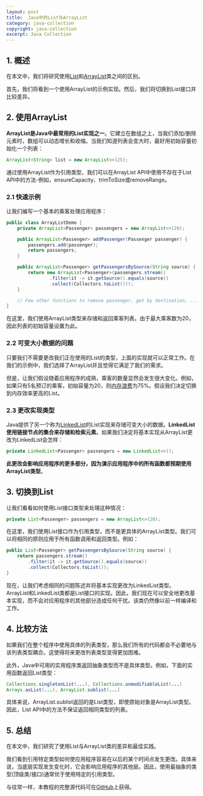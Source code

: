 ```yaml
---
layout: post
title:  Java中的List与ArrayList
category: java-collection
copyright: java-collection
excerpt: Java Collection
---
```


## 1. 概述

在本文中，我们将研究使用[List](https://www.baeldung.com/tag/java-list)和[ArrayList](https://www.baeldung.com/java-arraylist)类之间的区别。

首先，我们将看到一个使用ArrayList的示例实现。然后，我们将切换到List接口并比较差异。

## 2. 使用ArrayList

**ArrayList是Java中最常用的List实现之一**。它建立在数组之上，当我们添加/删除元素时，数组可以动态增长和收缩。当我们知道列表会变大时，最好用初始容量初始化一个列表：

```java
ArrayList<String> list = new ArrayList<>(25);
```

通过使用ArrayList作为引用类型，我们可以在ArrayList API中使用不存在于List API中的方法-例如，ensureCapacity、trimToSize或removeRange。

### 2.1 快速示例

让我们编写一个基本的乘客处理应用程序：

```java
public class ArrayListDemo {
    private ArrayList<Passenger> passengers = new ArrayList<>(20);

    public ArrayList<Passenger> addPassenger(Passenger passenger) {
        passengers.add(passenger);
        return passengers;
    }

    public ArrayList<Passenger> getPassengersBySource(String source) {
        return new ArrayList<Passenger>(passengers.stream()
                .filter(it -> it.getSource().equals(source))
                .collect(Collectors.toList()));
    }

    // Few other functions to remove passenger, get by destination, ... 
}
```

在这里，我们使用ArrayList类型来存储和返回乘客列表。由于最大乘客数为20，因此列表的初始容量设置为此。

### 2.2 可变大小数据的问题

只要我们不需要更改我们正在使用的List的类型，上面的实现就可以正常工作。在我们的示例中，我们选择了ArrayList并且觉得它满足了我们的需求。

但是，让我们假设随着应用程序的成熟，乘客的数量显然会发生很大变化。例如，如果只有5名预订的乘客，初始容量为20，则[内存浪费](https://www.baeldung.com/java-list-capacity-array-size#2-building-small-multiple-arraylists)为75%。假设我们决定切换到内存效率更高的List。

### 2.3 更改实现类型

Java提供了另一个称为[LinkedList](https://www.baeldung.com/java-linkedlist)的List实现来存储可变大小的数据。**LinkedList使用链接节点的集合来存储和检索元素**。如果我们决定将基本实现从ArrayList更改为LinkedList会怎样：

```java
private LinkedList<Passenger> passengers = new LinkedList<>();
```

**此更改会影响应用程序的更多部分，因为演示应用程序中的所有函数都预期使用ArrayList类型**。

## 3. 切换到List

让我们看看如何使用List接口类型来处理这种情况：

```java
private List<Passenger> passengers = new ArrayList<>(20);
```

在这里，我们使用List接口作为引用类型，而不是更具体的ArrayList类型。我们可以将相同的原则应用于所有函数调用和返回类型。例如：

```java
public List<Passenger> getPassengersBySource(String source) {
    return passengers.stream()
        .filter(it -> it.getSource().equals(source))
        .collect(Collectors.toList());
}
```

现在，让我们考虑相同的问题陈述并将基本实现更改为LinkedList类型。ArrayList和LinkedList类都是List接口的实现。因此，我们现在可以安全地更改基本实现，而不会对应用程序的其他部分造成任何干扰。该类仍然像以前一样编译和工作。

## 4. 比较方法

如果我们在整个程序中使用具体的列表类型，那么我们所有的代码都会不必要地与该列表类型耦合。这使得将来更改列表类型变得更加困难。

此外，Java中可用的实用程序类返回抽象类型而不是具体类型。例如，下面的实用函数返回List类型：

```java
Collections.singletonList(...), Collections.unmodifiableList(...)
Arrays.asList(...), ArrayList.sublist(...)
```

具体来说，ArrayList.sublist返回的是List类型，即使原始对象是ArrayList类型。因此，List API中的方法不保证返回相同类型的列表。

## 5. 总结

在本文中，我们研究了使用List与ArrayList类的差异和最佳实践。

我们看到引用特定类型如何使应用程序容易在以后的某个时间点发生更改。具体来说，当底层实现发生变化时，它会影响应用程序的其他层。因此，使用最抽象的类型(顶级类/接口)通常优于使用特定的引用类型。

与往常一样，本教程的完整源代码可在[GitHub](https://github.com/tuyucheng7/taketoday-tutorial4j/tree/master/java-core-modules/java-collections-list-3)上获得。